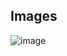 ## Images

![image](https://github.com/user-attachments/assets/d189f209-0f14-43a2-8958-a5e1d39b2bd0)
